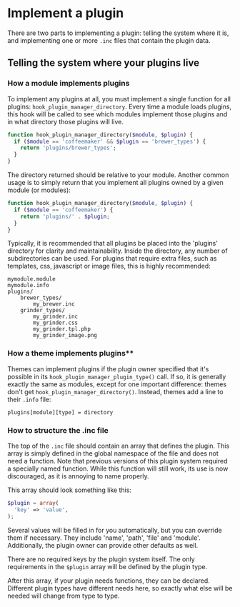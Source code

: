 # Implement a plugin

There are two parts to implementing a plugin: telling the system where it is,
and implementing one or more `.inc` files that contain the plugin data.

## Telling the system where your plugins live

### How a module implements plugins

To implement any plugins at all, you must implement a single function for all
plugins: `hook_plugin_manager_directory`. Every time a module loads plugins,
this hook will be called to see which modules implement those plugins and in
what directory those plugins will live.

```php
function hook_plugin_manager_directory($module, $plugin) {
  if ($module == 'coffeemaker' && $plugin == 'brewer_types') {
    return 'plugins/brewer_types';
  }
}
```

The directory returned should be relative to your module. Another common usage
is to simply return that you implement all plugins owned by a given module (or
modules):

```php
function hook_plugin_manager_directory($module, $plugin) {
  if ($module == 'coffeemaker') {
    return 'plugins/' . $plugin;
  }
}
```

Typically, it is recommended that all plugins be placed into the 'plugins'
directory for clarity and maintainability. Inside the directory, any number of
subdirectories can be used. For plugins that require extra files, such as
templates, css, javascript or image files, this is highly recommended:

```text
mymodule.module
mymodule.info
plugins/
    brewer_types/
        my_brewer.inc
    grinder_types/
        my_grinder.inc
        my_grinder.css
        my_grinder.tpl.php
        my_grinder_image.png
```

### How a theme implements plugins**

Themes can implement plugins if the plugin owner specified that it's possible in
its `hook_plugin_manager_plugin_type()` call. If so, it is generally exactly
the same as modules, except for one important difference: themes don't get
`hook_plugin_manager_directory()`. Instead, themes add a line to their `.info`
file:

```text
plugins[module][type] = directory
```

### How to structure the .inc file

The top of the `.inc` file should contain an array that defines the plugin.
This array is simply defined in the global namespace of the file and does not
need a function. Note that previous versions of this plugin system required a
specially named function. While this function will still work, its use is now
discouraged, as it is annoying to name properly.

This array should look something like this:

```php
$plugin = array(
  'key' => 'value',
);
```

Several values will be filled in for you automatically, but you can override
them if necessary. They include 'name', 'path', 'file' and 'module'.
Additionally, the plugin owner can provide other defaults as well.

There are no required keys by the plugin system itself. The only requirements
in the `$plugin` array will be defined by the plugin type.

After this array, if your plugin needs functions, they can be declared.
Different plugin types have different needs here, so exactly what else will be
needed will change from type to type.
